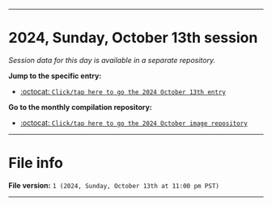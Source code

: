 
***

# 2024, Sunday, October 13th session

_Session data for this day is available in a separate repository._

**Jump to the specific entry:**

- [:octocat: `Click/tap here to go the 2024 October 13th entry`](https://github.com/seanpm2001/SeansLifeArchive_Images_MotorWorld_CarFactory_Y2024_V10/tree/SeansLifeArchive_Images_MotorWorld_CarFactory_Y2024_V10_Main-dev/2024/10_October/13/)

**Go to the monthly compilation repository:**

- [:octocat: `Click/tap here to go the 2024 October image repository`](https://github.com/seanpm2001/SeansLifeArchive_Images_MotorWorld_CarFactory_Y2024_V10/)

***

# File info

**File version:** `1 (2024, Sunday, October 13th at 11:00 pm PST)`

***
